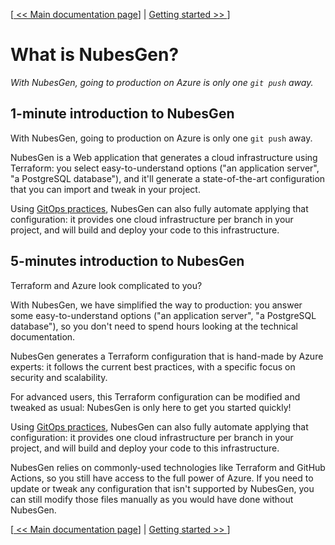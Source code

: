 [[ << Main documentation page](README.md)] | [ Getting started >> ](getting-started.md)]

# What is NubesGen?

_With NubesGen, going to production on Azure is only one `git push` away._

## 1-minute introduction to NubesGen

With NubesGen, going to production on Azure is only one `git push` away.

NubesGen is a Web application that generates a cloud infrastructure using Terraform: you select easy-to-understand options ("an application server", "a PostgreSQL database"), and it'll generate a state-of-the-art configuration that you can import and tweak in your project.

Using [GitOps practices](gitops-overview.md), NubesGen can also fully automate applying that configuration: it provides one cloud infrastructure per branch in your project, and will build and deploy your code to this infrastructure.

## 5-minutes introduction to NubesGen

Terraform and Azure look complicated to you?

With NubesGen, we have simplified the way to production: you answer some easy-to-understand options ("an application server", "a PostgreSQL database"), so you don't need to spend hours looking at the technical documentation.

NubesGen generates a Terraform configuration that is hand-made by Azure experts: it follows the current best practices, with a specific focus on security and scalability.

For advanced users, this Terraform configuration can be modified and tweaked as usual: NubesGen is only here to get you started quickly!

Using [GitOps practices](gitops-overview.md), NubesGen can also fully automate applying that configuration: it provides one cloud infrastructure per branch in your project, and will build and deploy your code to this infrastructure.

NubesGen relies on commonly-used technologies like Terraform and GitHub Actions, so you still have access to the full power of Azure. If you need to update or tweak any configuration that isn't supported by NubesGen, you can still modify those files manually as you would have done without NubesGen.

[[ << Main documentation page](README.md)] | [ Getting started >> ](getting-started.md)]
